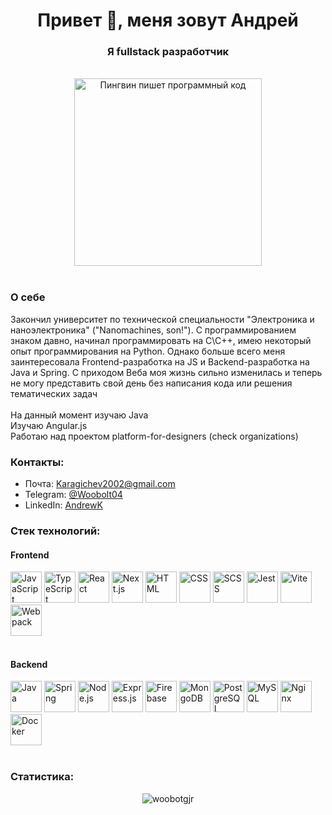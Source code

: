 <h1 align="center">Привет 👋, меня зовут Андрей</h1>
<h3 align="center">Я fullstack разработчик</h3>
<br>
<div align="center">
  <img src="https://media.giphy.com/media/2IudUHdI075HL02Pkk/giphy.gif" width="300" alt="Пингвин пишет программный код">
  <br>
</div>
<br>

<h3 align='left'>О себе</h3>
Закончил университет по технической специальности "Электроника и наноэлектроника" ("Nanomachines, son!"). С программированием знаком давно, начинал программировать на C\C++, имею некоторый опыт программирования на Python. Однако больше всего меня заинтересовала Frontend-разработка на JS и Backend-разработка на Java и Spring. С приходом Веба моя жизнь сильно изменилась и теперь не могу представить свой день без написания кода или решения тематических задач
<br>
<br>
На данный момент изучаю Java
<br>
Изучаю Angular.js
<br>
Работаю над проектом platform-for-designers (check organizations)

<h3 align="left">Контакты:</h3>
<ul align="left">
 	<li>Почта: <a href='mailto:Karagichev2002@gmail.com'>Karagichev2002@gmail.com</a></li>
 	<li>Telegram: <a href='https://t.me/woobolt04'>@Woobolt04</a></li>
 	<li>LinkedIn: <a href='https://www.linkedin.com/in/andrey-karagichev-62055b1a8/'>AndrewK</a></li>
</ul>

<h3 align="left">Стек технологий:</h3>
<h4 align='left'>Frontend</h4>
<div>
  <img src="https://img.icons8.com/color/96/000000/javascript.png" alt="JavaScript" width="50" height="50">
  <img src="https://img.icons8.com/color/96/000000/typescript.png" alt="TypeScript" width="50" height="50">
  <img src="https://img.icons8.com/plasticine/100/000000/react.png" alt="React" width="50" height="50">
  <img src="https://upload.wikimedia.org/wikipedia/commons/8/8e/Nextjs-logo.svg" alt="Next.js" width="50" height="50">
  <img src="https://img.icons8.com/color/96/000000/html-5--v1.png" alt="HTML" width="50" height="50">
  <img src="https://img.icons8.com/color/96/000000/css3.png" alt="CSS" width="50" height="50">
  <img src="https://img.icons8.com/color/96/000000/sass.png" alt="SCSS" width="50" height="50">
  <img src="https://jestjs.io/img/favicon/favicon.ico" alt="Jest" width="50" height="50">
  <img src="https://vitejs.dev/logo.svg" alt="Vite" width="50" height="50">
  <img src="https://img.icons8.com/color/96/000000/webpack.png" alt="Webpack" width="50" height="50">
</div>
<br>
<h4 align='left'>Backend</h4>
<div>
  <img src="https://img.icons8.com/color/96/000000/java-coffee-cup-logo.png" alt="Java" width="50" height="50">
  <img src="https://img.icons8.com/color/96/000000/spring-logo.png" alt="Spring" width="50" height="50">
  <img src="https://img.icons8.com/color/96/000000/nodejs.png" alt="Node.js" width="50" height="50">
  <img src="https://img.icons8.com/color/96/000000/express.png" alt="Express.js" width="50" height="50">
  <img src="https://img.icons8.com/color/96/000000/firebase.png" alt="Firebase" width="50" height="50">
  <img src="https://img.icons8.com/color/96/000000/mongodb.png" alt="MongoDB" width="50" height="50">
  <img src="https://img.icons8.com/color/96/000000/postgreesql.png" alt="PostgreSQL" width="50" height="50">
  <img src="https://img.icons8.com/color/96/000000/mysql-logo.png" alt="MySQL" width="50" height="50">
  <img src="https://img.icons8.com/color/96/000000/nginx.png" alt="Nginx" width="50" height="50">
  <img src="https://img.icons8.com/color/96/000000/docker.png" alt="Docker" width="50" height="50">
</div>
<br>

<h3>Статистика:</h3>
<div align='center'>
  <p><img src="https://github-readme-stats.vercel.app/api/top-langs?username=woobotgjr&show_icons=true&locale=en&layout=compact" alt="woobotgjr" /></p>
</div>
